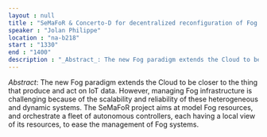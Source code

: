 ```yaml
---
layout : null
title : "SeMaFoR & Concerto-D for decentralized reconfiguration of Fog systems"
speaker : "Jolan Philippe"
location : "na-b218"
start : "1330"
end : "1400"
description : "_Abstract_: The new Fog paradigm extends the Cloud to be closer to the thing that produce and act on IoT data. However, managing Fog infrastructure is challenging because of the scalability and reliability of these heterogeneous and dynamic systems. The SeMaFoR project aims at model Fog resources, and orchestrate a fleet of autonomous controllers, each having a local view of its resources, to ease the management of Fog systems."
---
```

_Abstract_: The new Fog paradigm extends the Cloud to be closer to the thing that produce and act on IoT data. However, managing Fog infrastructure is challenging because of the scalability and reliability of these heterogeneous and dynamic systems. The SeMaFoR project aims at model Fog resources, and orchestrate a fleet of autonomous controllers, each having a local view of its resources, to ease the management of Fog systems.